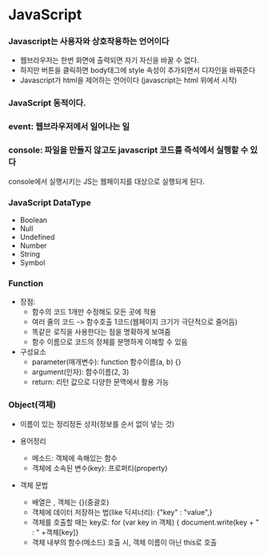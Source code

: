 # JavaScript


### Javascript는 사용자와 상호작용하는 언어이다

- 웹브라우저는 한번 화면에 출력되면 자기 자신을 바꿀 수 없다.
- 하지만 버튼을 클릭하면 body태그에 style 속성이 추가되면서 디자인을 바꿔준다
- Javascript가 html을 제어하는 언어이다
(javascript는 html 위에서 시작)

### JavaScript 동적이다.
<script> // JavaScript를 쓸 것이다 선전포고
<br> document.write(1+1) -> 2가 나옴
<br></script>

### event: 웹브라우저에서 일어나는 일

### console: 파일을 만들지 않고도 javascript 코드를 즉석에서 실행할 수 있다

console에서 실행시키는 JS는 웹페이지를 대상으로 실행되게 된다.

### JavaScript DataType

- Boolean
- Null
- Undefined
- Number
- String
- Symbol

### Function

- 장점:
    - 함수의 코드 1개만 수정해도 모든 곳에 적용
    - 여러 줄의 코드 -> 함수호출 1코드(웹페이지 크기가 극단적으로 줄어듬)
    - 똑같은 로직을 사용한다는 점을 명확하게 보여줌
    - 함수 이름으로 코드의 정체를 분명하게 이해할 수 있음
- 구성요소
    - parameter(매개변수): function 함수이름(a, b) {} 
    - argument(인자): 함수이름(2, 3) 
    - return: 리턴 값으로 다양한 문맥에서 활용 가능

### Object(객체)
- 이름이 있는 정리정돈 상자(정보를 순서 없이 넣는 것)

- 용어정리
    - 메소드: 객체에 속해있는 함수
    - 객체에 소속된 변수(key): 프로퍼티(property)

- 객체 문법
    - 배열은 [](대괄호), 객체는 {}(중괄호)
    - 객체에 데이터 저장하는 법(like 딕셔너리): {"key" : "value",}
    - 객체를 호출할 때는 key로: for (var key in 객체) { document.write(key + " : " +객체[key]}
    - 객체 내부의 함수(메소드) 호출 시, 객체 이름이 아닌 this로 호출
 
